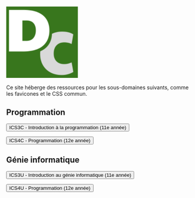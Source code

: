 <div class="code-compare">

<div markdown="1">

![David Crowley](./android-chrome-192x192.png)

</div>

<div markdown="1" style="align-self: center;">

Ce site héberge des ressources pour les sous-domaines suivants, comme les favicones et le CSS commun.

</div>

</div>

<div class="tile-box">

<div markdown="1">

## Programmation

<button onclick="window.location.href='./ICS3C'"> ICS3C - Introduction à la programmation (11e année) </button>

<button onclick="window.location.href='./ICS4C'"> ICS4C - Programmation (12e année) </button>

</div>

<div markdown="1">

## Génie informatique

<button onclick="window.location.href='./ICS3U'"> ICS3U - Introduction au génie informatique (11e année) </button>

<button onclick="window.location.href='./ICS4U'"> ICS4U - Programmation (12e année) </button>

</div>

</div>
